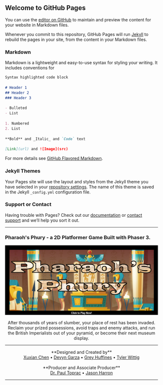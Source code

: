 ## Welcome to GitHub Pages

You can use the [editor on GitHub](https://github.com/twit96/twit96.github.io/edit/master/index.md) to maintain and preview the content for your website in Markdown files.

Whenever you commit to this repository, GitHub Pages will run [Jekyll](https://jekyllrb.com/) to rebuild the pages in your site, from the content in your Markdown files.

### Markdown

Markdown is a lightweight and easy-to-use syntax for styling your writing. It includes conventions for

```markdown
Syntax highlighted code block

# Header 1
## Header 2
### Header 3

- Bulleted
- List

1. Numbered
2. List

**Bold** and _Italic_ and `Code` text

[Link](url) and ![Image](src)
```

For more details see [GitHub Flavored Markdown](https://guides.github.com/features/mastering-markdown/).

### Jekyll Themes

Your Pages site will use the layout and styles from the Jekyll theme you have selected in your [repository settings](https://github.com/twit96/twit96.github.io/settings). The name of this theme is saved in the Jekyll `_config.yml` configuration file.

### Support or Contact

Having trouble with Pages? Check out our [documentation](https://help.github.com/categories/github-pages-basics/) or [contact support](https://github.com/contact) and we’ll help you sort it out.  

---  
### Pharaoh's Phury - a 2D Platformer Game Built with Phaser 3.
[![Pharaoh's Phury - a Phaser 3 Game](/images/titleCropped-Text.png)](https://twit96.github.io/PharaohsPhury_Phaser3/)

<p align="center">
  After thousands of years of slumber, your place of rest has been invaded. Reclaim your prized possessions, avoid traps and enemy attacks, and run the British Imperialists out of your pyramid, or become their next museum display.
</p>

---  

<p align="center">
  **Designed and Created by**
  <br />
  <a href="https://www.linkedin.com/in/xuxian-chen-81b648b5/" target="_blank">Xuxian Chen</a>
  • 
  <a href="https://www.linkedin.com/in/devyn-garza-858541160/" target="_blank">Devyn Garza</a>
  • 
  <a href="https://www.linkedin.com/in/grey-huffines-45364a137/" target="_blank">Grey Huffines</a>
  • 
  <a href="https://www.linkedin.com/in/tylerwittig/" target="_blank">Tyler Wittig</a>
  <br />
  <br />
  **Producer and Associate Producer** 
  <br />
  <a href="https://www.linkedin.com/in/paultoprac/" target="_blank">Dr. Paul Toprac</a> 
  • 
  <a href="https://www.linkedin.com/in/jason-harron-a5ba06b/" target="_blank">Jason Harron</a>
</p>


---

